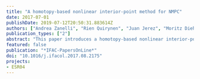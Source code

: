 ```yaml
---
title: "A homotopy-based nonlinear interior-point method for NMPC"
date: 2017-07-01
publishDate: 2019-07-12T20:50:31.883614Z
authors: ["Andrea Zanelli", "Rien Quirynen", "Juan Jerez", "Moritz Diehl"]
publication_types: ["2"]
abstract: "This paper introduces a homotopy-based nonlinear interior-point method that can exploit warm-starts for an efficient real-time implementation of nonlinear model predictive control (NMPC). The algorithm performs a homotopy on a tightened problem with a fixed value of the barrier parameter during which the initial state is changed gradually. Once an approximate solution to the tightened problem is obtained, a second homotopy is performed that shrinks the barrier parameter in order to compute a solution to the original problem. Theoretical results are presented on the local convergence, which provide a second order contraction estimate for both phases of the algorithm. In order to assess the potential of the proposed scheme, it has been implemented in the software package FORCES NLP. Its performance on a non-trivial NMPC case study is shown, where a speedup of up to one order of magnitude is obtained."
featured: false
publication: "*IFAC-PapersOnLine*"
doi: "10.1016/j.ifacol.2017.08.2175"
projects:
- ESR04
---
```

